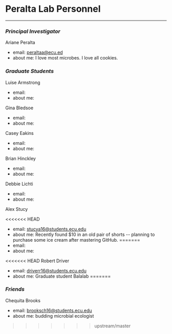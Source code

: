 # Peralta Lab Personnel
---

### _Principal Investigator_

Ariane Peralta

+ email: peraltaa@ecu.ed
+ about me: I love most microbes. I love all cookies.


### _Graduate Students_

Luise Armstrong

+ email:
+ about me:

Gina Bledsoe

+ email:
+ about me:

Casey Eakins

+ email:
+ about me:

Brian Hinckley

+ email:
+ about me:

Debbie Lichti

+ email:
+ about me:

Alex Stucy

<<<<<<< HEAD
+ email: stucya16@students.ecu.edu
+ about me: Recently found $10 in an old pair of shorts -- planning to purchase some ice cream after mastering GitHub.
=======
+ email:
+ about me:

<<<<<<< HEAD
Robert Driver

+ email: driverr16@students.ecu.edu
+ about me: Graduate student Balalab
=======
### _Friends_

Chequita Brooks

+ email: brooksch16@students.ecu.edu
+ about me: budding microbial ecologist
>>>>>>> upstream/master
